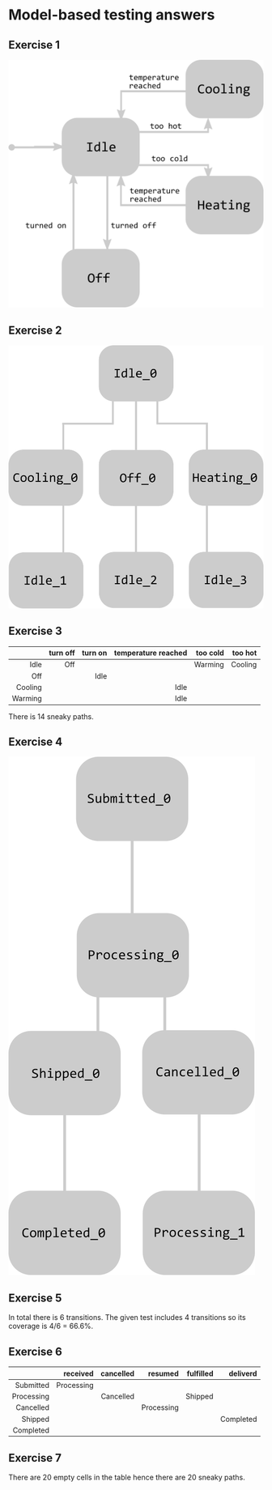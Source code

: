 # Model-based testing answers
## Exercise 1
<img src=images/model-based-1.png>

## Exercise 2
<img src=images/model-based-2.png>

## Exercise 3
|           |   turn off    |   turn on   |   temperature reached   |   too cold    |   too hot   |
|----------:|--------------:|------------:|------------------------:|--------------:|------------:|
|   Idle    |      Off      |             |                         |    Warming    |    Cooling  |
|    Off    |               |    Idle     |                         |               |             |
|  Cooling  |               |             |           Idle          |               |             |
|  Warming  |               |             |           Idle          |               |             |

There is 14 sneaky paths.

## Exercise 4
<img src=images/model-based-3.png>

## Exercise 5
In total there is 6 transitions. The given test includes 4 transitions so its coverage is 4/6 = 66.6%.

## Exercise 6
|                |    received   |  cancelled  |         resumed         |   fulfilled   |   deliverd  |
|---------------:|--------------:|------------:|------------------------:|--------------:|------------:|
|    Submitted   |  Processing   |             |                         |               |             |
|   Processing   |               |  Cancelled  |                         |    Shipped    |             |
|    Cancelled   |               |             |        Processing       |               |             |
|     Shipped    |               |             |                         |               |  Completed  |
|    Completed   |               |             |                         |               |             |

## Exercise 7
There are 20 empty cells in the table hence there are 20 sneaky paths.
